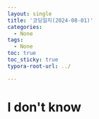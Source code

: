 ```yaml
---
layout: single
title: '코딩일지(2024-08-01)'
categories:
  - None
tags:
  - None
toc: true
toc_sticky: true
typora-root-url: ../

---
```








# I don't know



